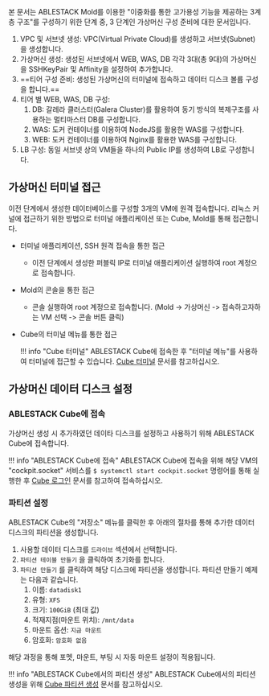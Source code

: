 본 문서는 ABLESTACK Mold를 이용한 "이중화를 통한 고가용성 기능을 제공하는 3계층 구조"를 구성하기 위한 단계 중, 3 단계인 가상머신 구성 준비에 대한 문서입니다.

1. VPC 및 서브넷 생성: VPC(Virtual Private Cloud)를 생성하고 서브넷(Subnet)을 생성합니다.
2. 가상머신 생성: 생성된 서브넷에서 WEB, WAS, DB 각각 3대(총 9대)의 가상머신을 SSHKeyPair 및 Affinity을 설정하여 추가합니다.
3. ==티어 구성 준비: 생성된 가상머신의 터미널에 접속하고 데이터 디스크 볼륨 구성을 합니다.==
4. 티어 별 WEB, WAS, DB 구성:
      1. DB: 갈레라 클러스터(Galera Cluster)를 활용하여 동기 방식의 복제구조를 사용하는 멀티마스터 DB를 구성합니다.
      2. WAS: 도커 컨테이너를 이용하여 NodeJS를 활용한 WAS를 구성합니다.
      3. WEB: 도커 컨테이너를 이용하여 Nginx를 활용한 WAS를 구성합니다.
5. LB 구성: 동일 서브넷 상의 VM들을 하나의 Public IP를 생성하여 LB로 구성합니다.


## 가상머신 터미널 접근

이전 단계에서 생성한 데이터베이스를 구성할 3개의 VM에 원격 접속합니다.
리눅스 커널에 접근하기 위한 방법으로 터미널 애플리케이션 또는 Cube, Mold를 통해 접근합니다.

- 터미널 애플리케이션, SSH 원격 접속을 통한 접근
    - 이전 단계에서 생성한 퍼블릭 IP로 터미널 애플리케이션 실행하여 root 계정으로 접속합니다.

- Mold의 콘솔을 통한 접근
    - 콘솔 실행하여 root 계정으로 접속합니다. (Mold -> 가상머신 -> 접속하고자하는 VM 선택 -> 콘솔 버튼 클릭)

- Cube의 터미널 메뉴를 통한 접근

    !!! info "Cube 터미널"
        ABLESTACK Cube에 접속한 후 "터미널 메뉴"를 사용하여 터미널에 접근할 수 있습니다. 
        [Cube 터미널](../../../../administration/cube/terminal-guide) 문서를 참고하십시오.

## 가상머신 데이터 디스크 설정
### ABLESTACK Cube에 접속
가상머신 생성 시 추가하였던 데이타 디스크를 설정하고 사용하기 위해 ABLESTACK Cube에 접속합니다.

!!! info "ABLESTACK Cube에 접속"
    ABLESTACK Cube에 접속을 위해 해당 VM의 "cockpit.socket" 서비스를 `$ systemctl start cockpit.socket` 명령어를 통해 실행한 후 
    [Cube 로그인](../../../../administration/cube/userinterface-guide#_1) 문서를 참고하여 접속하십시오.

### 파티션 설정
ABLESTACK Cube의 "저장소" 메뉴를 클릭한 후 아래의 절차를 통해 추가한 데이터 디스크의 파티션을 생성합니다.

1. 사용할 데이터 디스크를 `드라이브` 섹션에서 선택합니다.
2. `파티션 테이블 만들기` 을 클릭하여 초기화를 합니다.
3. `파티션 만들기` 를 클릭하여 해당 디스크에 파티션을 생성합니다. 파티션 만들기 예제는 다음과 같습니다.
   1. 이름: `datadisk1`
   2. 유형: `XFS`
   3. 크기: `100GiB` (최대 값)
   4. 적재지점(마운트 위치): `/mnt/data`
   5. 마운트 옵션: `지금 마운트`
   6. 암호화: `암호화 없음`

해당 과정을 통해 포멧, 마운트, 부팅 시 자동 마운트 설정이 적용됩니다.

!!! info "ABLESTACK Cube에서의 파티션 생성"
    ABLESTACK Cube에서의 파티션 생성을 위해 [Cube 파티션 생성](../../../../administration/cube/userinterface-guide#_1) 문서를 참고하십시오.